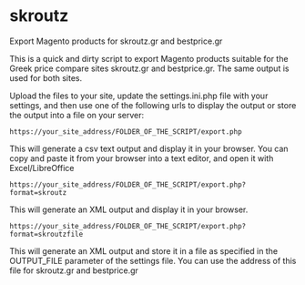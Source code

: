 # skroutz
Export Magento products for skroutz.gr and bestprice.gr

This is a quick and dirty script to export Magento products suitable for the Greek price compare sites skroutz.gr and bestprice.gr. The same output is used for both sites.

Upload the files to your site, update the settings.ini.php file with your settings, and then use one of the following urls to display the output or store the output into a file on your server:


`https://your_site_address/FOLDER_OF_THE_SCRIPT/export.php`

This will generate a csv text output and display it in your browser. You can copy and paste it from your browser into a text editor, and open it with Excel/LibreOffice


`https://your_site_address/FOLDER_OF_THE_SCRIPT/export.php?format=skroutz`

This will generate an XML output and display it in your browser.


`https://your_site_address/FOLDER_OF_THE_SCRIPT/export.php?format=skroutzfile`

This will generate an XML output and store it in a file as specified in the OUTPUT_FILE parameter of the settings file. You can use the address of this file for skroutz.gr and bestprice.gr

